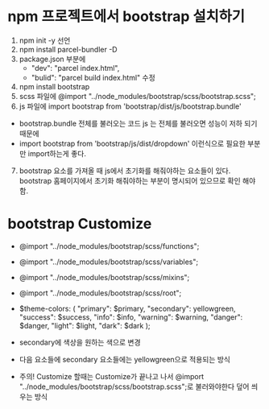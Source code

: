 # npm 프로젝트에서 bootstrap 설치하기
1. npm init -y 선언
2. npm install parcel-bundler -D 
3. package.json 부분에 
    - "dev": "parcel index.html",
    - "bulid": "parcel build index.html" 수정
4. npm install bootstrap
5. scss 파일에 @import "../node_modules/bootstrap/scss/bootstrap.scss"; 
6. js 파일에 import bootstrap from 'bootstrap/dist/js/bootstrap.bundle'
- bootstrap.bundle 전체를 불러오는 코드 js 는 전체를 불러오면 성능이 저하 되기 때문에
- import bootstrap from 'bootstrap/js/dist/dropdown' 이런식으로 필요한 부분만 import하는게 좋다.
7. bootstrap 요소를 가져올 때 js에서 초기화를 해줘야하는 요소들이 있다. bootstrap 홈페이지에서 초기화 해줘야하는 부분이 명시되어 있으므로 확인 해야함.
# bootstrap Customize
- @import "../node_modules/bootstrap/scss/functions";
- @import "../node_modules/bootstrap/scss/variables";
- @import "../node_modules/bootstrap/scss/mixins";
- @import "../node_modules/bootstrap/scss/root";
     
- $theme-colors: (
  "primary":    $primary,
  "secondary":  yellowgreen,
  "success":    $success,
  "info":       $info,
  "warning":    $warning,
  "danger":     $danger,
  "light":      $light,
  "dark":       $dark
);
- secondary에 색상을 원하는 색으로 변경
- 다음 요소들에 secondary 요소들에는 yellowgreen으로 적용되는 방식
- 주의! Customize 할때는 Customize가 끝나고 나서 @import "../node_modules/bootstrap/scss/bootstrap.scss";로 불러와야한다 덮어 씌우는 방식